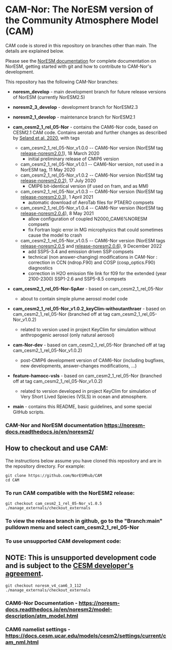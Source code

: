# CAM-Nor: The NorESM version of the Community Atmosphere Model (CAM)

CAM code is stored in this repository on branches other than main.  The details are explained below.

Please see the [NorESM documentation](https://noresm-docs.readthedocs.io/en/noresm2/) for complete documentation on NorESM, getting started with git and how to contribute to CAM-Nor's development.

This repository has the following CAM-Nor branches:

* **noresm_develop** - main development branch for future release versions of NorESM (currently NorESM2.5)
* **noresm2_3_develop** - development branch for NorESM2.3
* **noresm2_1_develop** - maintenance branch for NorESM2.1
* **cam_cesm2_1_rel_05-Nor** - contains the CAM6-Nor code, based on CESM2.1 CAM code. Contains aerotab and further changes as described by [Seland et al. 2020](https://gmd.copernicus.org/articles/13/6165/2020/), with tags

    - cam_cesm2_1_rel_05-Nor_v1.0.0 -- CAM6-Nor version (NorESM tag [release-noresm2.0.1](https://noresm-docs.readthedocs.io/en/noresm2/access/releases_noresm20.html#noresm2-0-1)), 18 March 2020
        - initial preliminary release of CMIP6 version
    - cam_cesm2_1_rel_05-Nor_v1.0.1 -- CAM6-Nor version, not used in a NorESM tag, 11 May 2020
    - cam_cesm2_1_rel_05-Nor_v1.0.2 -- CAM6-Nor version (NorESM tag [release-noresm2.0.2](https://noresm-docs.readthedocs.io/en/noresm2/access/releases_noresm20.html#noresm2-0-2)), 17 July 2020
        - CMIP6 bit-identical version (if used on fram, and as MM)
    - cam_cesm2_1_rel_05-Nor_v1.0.3 -- CAM6-Nor version (NorESM tag [release-noresm2.0.3](https://noresm-docs.readthedocs.io/en/noresm2/access/releases_noresm20.html#noresm2-0-3)), 1 April 2021
        - automatic download of AeroTab files for PTAERO compsets
    - cam_cesm2_1_rel_05-Nor_v1.0.4 -- CAM6-Nor version (NorESM tag [release-noresm2.0.4](https://noresm-docs.readthedocs.io/en/noresm2/access/releases_noresm20.html#noresm2-0-4)), 8 May 2021
        - allow configuration of coupled N2000_CAM6%NORESM compsets
        - fix Fortran logic error in MG microphysics that could sometimes cause the model to crash
    - cam_cesm2_1_rel_05-Nor_v1.0.5 -- CAM6-Nor version (NorESM tags [release-noresm2.0.5](https://noresm-docs.readthedocs.io/en/noresm2/access/releases_noresm20.html#noresm2-0-5) and [release-noresm2.0.6](https://noresm-docs.readthedocs.io/en/noresm2/access/releases_noresm20.html#noresm2-0-6)), 9 December 2022
        - add SSP5-3.4 and emission driven SSP compsets
        - technical (non answer-changing) modifications in CAM-Nor : correction in CCN (ndrop.F90) and COSP (cosp_optics.F90) diagnostics
        - correction in H2O emission file link for f09 for the extended (year 2100-2300) SSP1-2.6 and SSP5-8.5 compsets

* **cam_cesm2_1_rel_05-Nor-SpAer** - based on cam_cesm2_1_rel_05-Nor
    - about to contain simple plume aerosol model code
* **cam_cesm2_1_rel_05-Nor_v1.0.2_keyClim-withoutanthraer** - based on cam_cesm2_1_rel_05-Nor (branched off at tag cam_cesm2_1_rel_05-Nor_v1.0.2)
    - related to version used in project KeyClim for simulation without anthropogenic aerosol (only natural aerosol)
* **cam-Nor-dev** - based on cam_cesm2_1_rel_05-Nor (branched off at tag cam_cesm2_1_rel_05-Nor_v1.0.2)
    - post-CMIP6 development version of CAM6-Nor (including bugfixes, new developments, answer-changes modifications, ...)
* **feature-hamocc-vsls** - based on cam_cesm2_1_rel_05-Nor (branched off at tag cam_cesm2_1_rel_05-Nor_v1.0.2)
    - related to version developed in project KeyClim for simulation of Very Short Lived Spiecies (VSLS) in ocean and atmosphere.
* **main** - contains this README, basic guidelines, and some special GitHub scripts.

### CAM-Nor and NorESM documentation https://noresm-docs.readthedocs.io/en/noresm2/

## How to checkout and use CAM:

The instructions below assume you have cloned this repository and are in the repository directory. For example:
```
git clone https://github.com/NorESMhub/CAM
cd CAM
```

### To run CAM compatible with the NorESM2 release:
```
git checkout cam_cesm2_1_rel_05-Nor_v1.0.5
./manage_externals/checkout_externals
```
### To view the release branch in github, go to the "Branch:main" pulldown menu and select cam_cesm2_1_rel_05-Nor

### To use unsupported CAM **development** code:

## NOTE: This is **unsupported** development code and is subject to the [CESM developer's agreement](https://www.cgd.ucar.edu/sections/cseg/policies).
```
git checkout noresm_v4_cam6_3_112
./manage_externals/checkout_externals
```
### CAM6-Nor Documentation - https://noresm-docs.readthedocs.io/en/noresm2/model-description/atm_model.html

### CAM6 namelist settings - https://docs.cesm.ucar.edu/models/cesm2/settings/current/cam_nml.html

